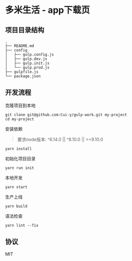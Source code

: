 # 多米生活 - app下载页

## 项目目录结构

```shell
.
├── README.md
├── config
│   ├── gulp.config.js
│   ├── gulp.dev.js
│   ├── gulp.init.js
│   └── gulp.prod.js
├── gulpfile.js
└── package.json
```

## 开发流程

克隆项目到本地

```shell
git clone git@github.com:Cui-y/gulp-work.git my-project
cd my-project
```

安装依赖

> 要求node版本:  ^6.14.0  ||  ^8.10.0  ||  >=9.10.0

```shell
yarn install
```

初始化项目目录

```shell
yarn run init
```

本地开发

```shell
yarn start
```

生产上线

```shell
yarn build
```

语法检查

```shell
yarn lint --fix
```

## 协议

MIT
